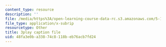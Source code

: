 ```yaml
---
content_type: resource
description: ''
file: /media/https%3A/open-learning-course-data-rc.s3.amazonaws.com/5-111-principles-of-chemical-science-fall-2008/48fa3e0ba33874c8118beb76acb7fd24_7mcSMG0-3FU.srt
file_type: application/x-subrip
resourcetype: Other
title: 3play caption file
uid: 48fa3e0b-a338-74c8-118b-eb76acb7fd24
---
```


